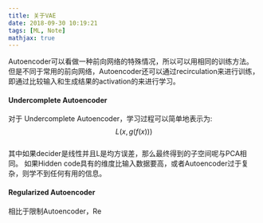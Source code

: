 ```yaml
---
title: 关于VAE
date: 2018-09-30 10:19:21
tags: [ML, Note]
mathjax: true
---
```


Autoencoder可以看做一种前向网络的特殊情况，所以可以用相同的训练方法。但是不同于常用的前向网络，Autoencoder还可以通过recirculation来进行训练，即通过比较输入和生成结果的activation的来进行学习。  

#### Undercomplete Autoencoder
对于 Undercomplete Autoencoder，学习过程可以简单地表示为:  
$$L(x,g(f(x)))$$  
其中如果decider是线性并且L是均方误差，那么最终得到的子空间呢与PCA相同。
如果Hidden code具有的维度比输入数据要高，或者Autoencoder过于复杂，则学不到任何有用的信息。

#### Regularized Autoencoder
相比于限制Autoencoder，Re

